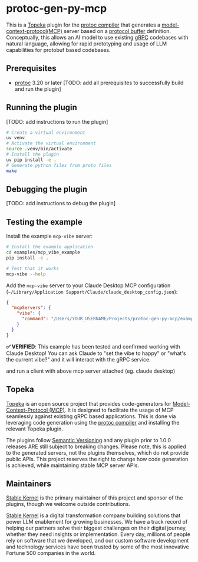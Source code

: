 # protoc-gen-py-mcp

This is a [Topeka](#topeka) plugin for the [protoc compiler](https://grpc.io/docs/protoc-installation/) that generates a [model-context-protocol(MCP)](https://modelcontextprotocol.io/introduction) server based on a [protocol buffer](https://protobuf.dev/) definition. Conceptually, this allows an AI model to use existing [gRPC](https://grpc.io/) codebases with natural language, allowing for rapid prototyping and usage of LLM capabilities for protobuf based codebases.

## Prerequisites

- [protoc](https://grpc.io/docs/protoc-installation/) 3.20 or later
[TODO: add all prerequisites to successfully build and run the plugin]

## Running the plugin

[TODO: add instructions to run the plugin]
```bash
# Create a virtual environment
uv venv
# Activate the virtual environment
source .venv/bin/activate
# Install the plugin
uv pip install -e .
# Generate python files from proto files
make
```

## Debugging the plugin

[TODO: add instructions to debug the plugin]

## Testing the example

Install the example `mcp-vibe` server:

```bash
# Install the example application
cd examples/mcp_vibe_example
pip install -e .

# Test that it works
mcp-vibe --help
```

Add the `mcp-vibe` server to your Claude Desktop MCP configuration (`~/Library/Application Support/Claude/claude_desktop_config.json`):

```json
{
  "mcpServers": {
    "vibe": {
      "command": "/Users/YOUR_USERNAME/Projects/protoc-gen-py-mcp/examples/mcp_vibe_example/.venv/bin/mcp-vibe"
    }
  }
}
```

**✅ VERIFIED**: This example has been tested and confirmed working with Claude Desktop! You can ask Claude to "set the vibe to happy" or "what's the current vibe?" and it will interact with the gRPC service.

and run a client with above mcp server attached (eg. claude desktop)

## Topeka

[Topeka](https://topeka.ai) is an open source project that provides code-generators for [Model-Context-Protocol (MCP)](https://modelcontextprotocol.io/introduction).
It is designed to facilitate the usage of MCP seamlessly against existing gRPC based applications. This is done via
leveraging code generation using the [protoc compiler](https://grpc.io/docs/protoc-installation/) and installing the relevant Topeka plugin.

The plugins follow [Semantic Versioning](https://semver.org/) and any plugin prior to 1.0.0 releases ARE still subject to breaking changes. Please note, this is
applied to the generated servers, not the plugins themselves, which do not provide public APIs. This project reserves the right to change how code generation is achieved,
while maintaining stable MCP server APIs.

## Maintainers

[Stable Kernel](https://stablekernel.com) is the primary maintainer of this project and sponsor of the plugins, though we welcome outside contributions.

[Stable Kernel](https://stablekernel.com) is a digital transformation company building solutions that power LLM enablement for growing businesses. We have a track record of helping our partners solve their biggest challenges on their digital journey, whether they need insights or implementation. Every day, millions of people rely on software that we developed, and our custom software development and technology services have been trusted by some of the most innovative Fortune 500 companies in the world.
